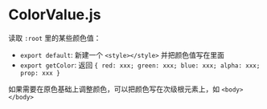 # ColorValue.js
读取 ```:root``` 里的某些颜色值：
+ ```export default```: 新建一个 ```<style></style>``` 并把颜色值写在里面  
+ ```export getColor```: 返回 ```{ red: xxx; green: xxx; blue: xxx; alpha: xxx; prop: xxx }```

如果需要在原色基础上调整颜色，可以把颜色写在次级根元素上，如 ```<body></body>```
